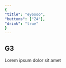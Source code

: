 ```yaml
---
{
"title": "eyoooo",
"buttons": ["Z4"],
"drink": "true"
}
---
```


## G3

Lorem ipsum dolor sit amet